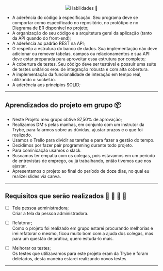 <p align="center">
<img src="https://github.com/amandaperch/project-trybe-group-app-delivery/blob/main/img/App_Delivery_readme.png>
</p>

---
## Habilidades :motor_scooter:

- A aderência do código à especificação. Seu programa deve se comportar como especificado no repositório, no protótipo e no Diagrama de ER disponível no projeto;
- A organização do seu código e a arquitetura geral da aplicação (tanto da API quando do front-end);
- A aderência ao padrão REST na API;
- O respeito a estrutura do banco de dados. Sua implementação não deve adicionar ou remover tabelas, campos ou relacionamentos e sua API deve estar preparada para aproveitar essa estrutura por completo;
- A cobertura de testes. Seu código deve ser testável e possuir uma suíte de testes unitários e/ou de integração robusta e com alta cobertura.
- A implementação da funcionalidade de interação em tempo real, utilizando o socket.io.
- A aderência aos princípios SOLID;

---

## Aprendizados do projeto em grupo :package:

- Neste Projeto meu grupo obtive 87,50% de aprovação;
- Realizamos DM's pelas manhas, em conjunto com um instrutor da Trybe, para falarmos sobre as dúvidas, ajustar prazos e o que foi realizado.
- Usamos o Trello para dividir as tarefas e para fazer a gestão do tempo. 
- Decidimos por fazer pair programming durante todo projeto.
- Para cominicação usamos o slack.
- Buscamos ter empatia com os colegas, pois estavamos em um período de entrevistas de emprego, ou já trabalhando, então tivemos que nos ajustar.
- Apresentamos o projeto ao final do período de doze dias, no qual eu realizei slides via canva. 

---
## Requisitos que serão realizados :pizza: :hamburger: :fries: :hotdog:

<p>

- [ ] Tela pessoa administradora;<br />
        Criar a tela da pessoa administradora.
  
 - [ ] Refatorar;<br />
        Como o projeto foi realizado em grupo estarei procurando melhorias e irei refatorar o mesmo, ficou muito bom com a ajuda dos colegas, mas para um questão de prática, quero estuda-lo mais.
        
- [ ] Melhorar os testes;<br />
        Os testes que utilizavamos para este projeto eram da Trybe e foram deletados, desta maneira estarei realizando novos testes.
</p>

---
